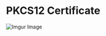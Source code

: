 # PKCS12 Certificate
![Imgur Image](https://github.com/anton2030t/PKCS12-Certificate/raw/master/1.gif)
